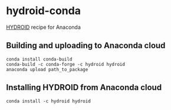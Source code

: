 # hydroid-conda
[HYDROID](https://github.com/ncbi/HYDROID) recipe for Anaconda



## Building and uploading to Anaconda cloud
```
conda install conda-build
conda-build -c conda-forge -c hydroid hydroid
anaconda upload path_to_package
```

## Installing HYDROID from Anaconda cloud

```
conda install -c hydroid hydroid
```
